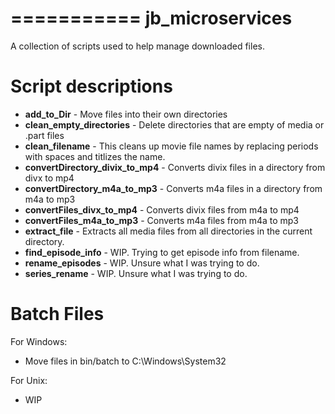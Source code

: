 ===========
jb_microservices
===========

A collection of scripts used to help manage downloaded files.

Script descriptions
=========

* **add_to_Dir** - Move files into their own directories
* **clean_empty_directories** - Delete directories that are empty of media or .part files
* **clean_filename** - This cleans up movie file names by replacing periods with spaces and titlizes the name.
* **convertDirectory_divix_to_mp4** - Converts divix files in a directory from divx to mp4
* **convertDirectory_m4a_to_mp3** - Converts m4a files in a directory from m4a to mp3
* **convertFiles_divx_to_mp4** - Converts divix files from m4a to mp4
* **convertFiles_m4a_to_mp3** - Converts m4a files from m4a to mp3
* **extract_file** - Extracts all media files from all directories in the current directory.
* **find_episode_info** - WIP.  Trying to get episode info from filename.
* **rename_episodes** - WIP.  Unsure what I was trying to do.
* **series_rename** - WIP.  Unsure what I was trying to do.


Batch Files
=========

For Windows:
* Move files in bin/batch to C:\Windows\System32

For Unix:
* WIP

